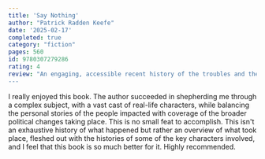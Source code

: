 ```yaml
---
title: 'Say Nothing'
author: "Patrick Radden Keefe"
date: '2025-02-17'
completed: true
category: "fiction"
pages: 560
id: 9780307279286
rating: 4
review: "An engaging, accessible recent history of the troubles and their aftermath.
---
```

I really enjoyed this book. The author succeeded in shepherding me through a complex subject, with a vast cast of real-life characters, while balancing the personal stories of the people impacted with coverage of the broader political changes taking place. This is no small feat to accomplish. This isn't an exhaustive history of what happened but rather an overview of what took place, fleshed out with the histories of some of the key characters involved, and I feel that this book is so much better for it. Highly recommended.
